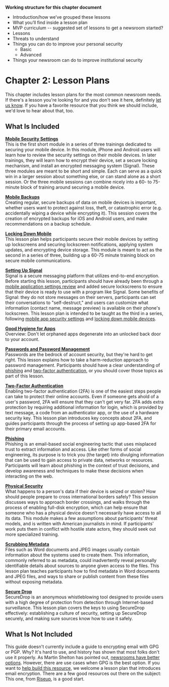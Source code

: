 

**Working structure for this chapter document**

-   Introduction/how we’ve grouped these lessons
-   What you’ll find inside a lesson plan
-   MVP curriculum -- suggested set of lessons to get a newsroom started?
-   Lessons
-   Threats to understand
-   Things you can do to improve your personal security
    -   Basic
    -   Advanced
-   Things your newsroom can do to improve institutional security

# Chapter 2: Lesson Plans

This chapter includes lesson plans for the most common newsroom needs. If there's a lesson you're looking for and you don't see it here, definitely [let us know](https://github.com/OpenNewsLabs/field-guide-security-training-newsroom/issues). If you have a favorite resource that you think we should include, we'd love to hear about that, too. 

## What Is Included

**[Mobile Security Settings](Chapter02-01-Mobile-Security-Settings.md)**  
This is the first short module in a series of three trainings dedicated to securing your mobile device. In this module, iPhone and Android users will learn how to review the security settings on their mobile devices. In later trainings, they will learn how to encrypt their device, set a secure locking mechanism, and install an encrypted messaging system (Signal). These three modules are meant to be short and simple. Each can serve as a quick win in a larger session about something else, or can stand alone as a short session. Or the three mobile sessions can combine nicely into a 60- to 75-minute block of training around securing a mobile device.

**[Mobile Backups](Chapter02-02-Mobile-Backups.md)**  
Creating regular, secure backups of data on mobile devices is important, whether users want to protect against loss, theft, or catastrophic error (e.g. accidentally wiping a device while encrypting it). This session covers the creation of encrypted backups for iOS and Android users, and make recommendations on a backup schedule.

**[Locking Down Mobile](Chapter02-03-Locking-Down-Mobile.md)**  
This lesson plan helps participants secure their mobile devices by setting up lockscreens and securing lockscreen notifications, applying system updates, and encrypting device storage. This module is meant to act as the second in a series of three, building up a 60-75 minute training block on secure mobile communications.

**[Setting Up Signal](Chapter02-04-Setting-Up-Signal.md)**  
Signal is a secure messaging platform that utilizes end-to-end encryption. Before starting this lesson, participants should have already been through a [mobile application settings review](Chapter02-01-Mobile-Security-Settings.md) and added secure lockscreens to ensure that their device is ready to use with a program like Signal. Some benefits of Signal: they do not store messages on their servers, participants can set their conversations to "self-destruct," and users can customize what information (contact name, message preview) is available on their phone's lockscreen. This lesson plan is intended to be taught as the third in a series, following [mobile app security settings](Chapter02-01-Mobile-Security-Settings) and [locking down mobile devices](Chapter02-03-Locking-Down-Mobile.md).

**[Good Hygiene for Apps](Chapter02-05-Good-Hygiene-For-Apps.md)**  
Overview: Don't let orphaned apps degenerate into an unlocked back door to your account.

**[Passwords and Password Management](Chapter02-06-Passwords.md)**  
Passwords are the bedrock of account security, but they're hard to get right. This lesson explains how to take a harm-reduction approach to password management. Participants should have a clear understanding of [phishing](Chapter02-08-Phishing.md) and [two-factor authentication](Chapter02-07-Two-Factor-Authentication.md), or you should cover those topics as part of this lesson.

**[Two-Factor Authentication](Chapter02-07-Two-Factor-Authentication.md)**  
Enabling two-factor authentication (2FA) is one of the easiest steps people can take to protect their online accounts. Even if someone gets ahold of a user's password, 2FA will ensure that they can't get very far. 2FA adds extra protection by requiring additional information for login, which is provided by text message, a code from an authenticator app, or the use of a hardware security key. This lesson plan introduces key concepts about 2FA, and guides participants through the process of setting up app-based 2FA for their primary email accounts.

**[Phishing](Chapter02-08-Phishing.md)**  
Phishing is an email-based social engineering tactic that uses misplaced trust to extract information and access. Like other forms of social engineering, its purpose is to trick you (the target) into divulging information that can be used to gain access to private data, networks or resources. Participants will learn about phishing in the context of trust decisions, and develop awareness and techniques to make these decisions when interacting on the web.

**[Physical Security](Chapter02-09-Physical-Security.md)**  
What happens to a person's data if their device is seized or stolen? How should people prepare to cross international borders safely? This session discusses ways to approach border crossings, and walks through the process of enabling full-disk encryption, which can help ensure that someone who has a physical device doesn't necessarily have access to all its data. This module makes a few assumptions about participants' threat models, and is written with American journalists in mind. If participants' work puts them in conflict with hostile state actors, they should seek out more specialized training.

**[Scrubbing Metadata](Chapter02-10-ScrubbingMetadata.md)**  
Files such as Word documents and JPEG images usually contain information about the systems used to create them. This information, commonly referred to as metadata, could inadvertently reveal personally identifiable details about sources to anyone given access to the files. This lesson plan teaches participants how to find metadata in Word documents and JPEG files, and ways to share or publish content from these files without exposing metadata.

**[Secure Drop](Chapter02-11-SecureDrop.md)**  
SecureDrop is an anonymous whistleblowing tool designed to provide users with a high degree of protection from detection through Internet-based surveillance. This lesson plan covers the keys to using SecureDrop effectively: establishing a culture of security, setting up SecureDrop securely, and making sure sources know how to use it safely.


## What Is Not Included

This guide doesn't currently include a guide to encrypting email with GPG or PGP. Why? It's hard to use, and history has shown that most folks don't use it properly. As Martin Shelton has pointed out, [newsrooms have better options](https://source.opennews.org/articles/how-lose-friends-and-anger-journalists-pgp/). However, there are use cases when GPG is the best option. If you want to [help build this resource](contributing.md), we welcome a lesson plan that introduces email encryption. There are a few good resources out there on the subject: This one, from [Riseup](https://riseup.net/en/security/message-security/openpgp/best-practices), is a good start.
